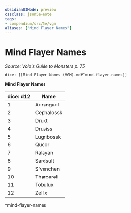 ```yaml
---
obsidianUIMode: preview
cssclass: json5e-note
tags:
- compendium/src/5e/vgm
aliases: ["Mind Flayer Names"]
---
```

# Mind Flayer Names
*Source: Volo's Guide to Monsters p. 75* 

`dice: [[Mind Flayer Names (VGM).md#^mind-flayer-names]]`

**Mind Flayer Names**

| dice: d12 | Name |
|-----------|------|
| 1 | Aurangaul |
| 2 | Cephalossk |
| 3 | Drukt |
| 4 | Drusiss |
| 5 | Lugribossk |
| 6 | Quoor |
| 7 | Ralayan |
| 8 | Sardsult |
| 9 | S'venchen |
| 10 | Tharcereli |
| 11 | Tobulux |
| 12 | Zellix |
^mind-flayer-names